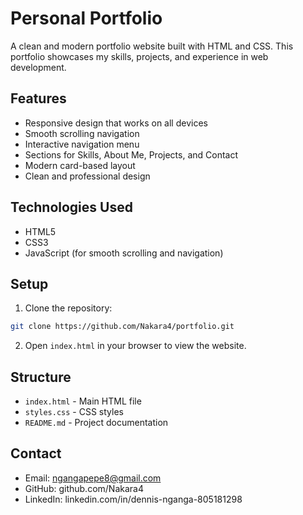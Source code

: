 # Personal Portfolio

A clean and modern portfolio website built with HTML and CSS. This portfolio showcases my skills, projects, and experience in web development.

## Features

- Responsive design that works on all devices
- Smooth scrolling navigation
- Interactive navigation menu
- Sections for Skills, About Me, Projects, and Contact
- Modern card-based layout
- Clean and professional design

## Technologies Used

- HTML5
- CSS3
- JavaScript (for smooth scrolling and navigation)

## Setup

1. Clone the repository:
```bash
git clone https://github.com/Nakara4/portfolio.git
```

2. Open `index.html` in your browser to view the website.

## Structure

- `index.html` - Main HTML file
- `styles.css` - CSS styles
- `README.md` - Project documentation

## Contact

- Email: ngangapepe8@gmail.com
- GitHub: github.com/Nakara4
- LinkedIn: linkedin.com/in/dennis-nganga-805181298
